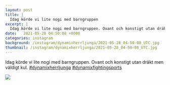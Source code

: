 ```yaml
---
layout: post
title: |
  Idag körde vi lite nogi med barngruppen
excerpt: |
  Idag körde vi lite nogi med barngruppen. Ovant och konstigt utan dräkt men väldigt kul.  
date:   2021-05-28 04:50:08 +0000
categories: instagram
background: /instagram/dynamixherrljunga/2021-05-28_04-50-08_UTC.jpg
thumbnail: /instagram/dynamixherrljunga/2021-05-28_04-50-08_UTC.jpg
---
```

Idag körde vi lite nogi med barngruppen. Ovant och konstigt utan dräkt men väldigt kul. [#dynamixherrljunga](https://www.instagram.com/explore/tags/dynamixherrljunga/) [#dynamixfightingsports](https://www.instagram.com/explore/tags/dynamixfightingsports/)



<img src='/www-dynamix-herrljunga/instagram/dynamixherrljunga/2021-05-28_04-50-08_UTC.jpg' class='img-fluid' />
